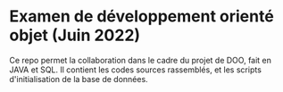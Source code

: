 # Examen de développement orienté objet (Juin 2022)

Ce repo permet la collaboration dans le cadre du projet de DOO, fait en JAVA et SQL.
Il contient les codes sources rassemblés, et les scripts d'initialisation de la base de données.

